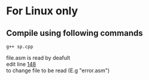 # For Linux only
## Compile using following commands
```
g++ sp.cpp
```
file.asm is read by deafult  
edit line [148](https://github.com/Shubhamd13/SP/)  
to change file to be read (E.g "error.asm")

